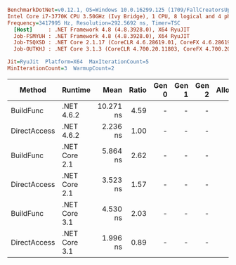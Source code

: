 ``` ini

BenchmarkDotNet=v0.12.1, OS=Windows 10.0.16299.125 (1709/FallCreatorsUpdate/Redstone3)
Intel Core i7-3770K CPU 3.50GHz (Ivy Bridge), 1 CPU, 8 logical and 4 physical cores
Frequency=3417995 Hz, Resolution=292.5692 ns, Timer=TSC
  [Host]     : .NET Framework 4.8 (4.8.3928.0), X64 RyuJIT
  Job-FSMYUH : .NET Framework 4.8 (4.8.3928.0), X64 RyuJIT
  Job-TSQXSD : .NET Core 2.1.17 (CoreCLR 4.6.28619.01, CoreFX 4.6.28619.01), X64 RyuJIT
  Job-OUTKHJ : .NET Core 3.1.3 (CoreCLR 4.700.20.11803, CoreFX 4.700.20.12001), X64 RyuJIT

Jit=RyuJit  Platform=X64  MaxIterationCount=5  
MinIterationCount=3  WarmupCount=2  

```
|       Method |       Runtime |      Mean | Ratio | Gen 0 | Gen 1 | Gen 2 | Allocated |
|------------- |-------------- |----------:|------:|------:|------:|------:|----------:|
|    BuildFunc |    .NET 4.6.2 | 10.271 ns |  4.59 |     - |     - |     - |         - |
| DirectAccess |    .NET 4.6.2 |  2.236 ns |  1.00 |     - |     - |     - |         - |
|    BuildFunc | .NET Core 2.1 |  5.864 ns |  2.62 |     - |     - |     - |         - |
| DirectAccess | .NET Core 2.1 |  3.523 ns |  1.57 |     - |     - |     - |         - |
|    BuildFunc | .NET Core 3.1 |  4.530 ns |  2.03 |     - |     - |     - |         - |
| DirectAccess | .NET Core 3.1 |  1.996 ns |  0.89 |     - |     - |     - |         - |
